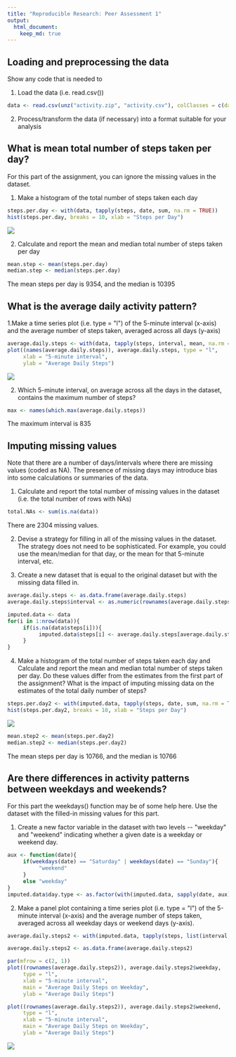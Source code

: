 ```yaml
---
title: "Reproducible Research: Peer Assessment 1"
output: 
  html_document:
    keep_md: true
---
```



## Loading and preprocessing the data

Show any code that is needed to

1. Load the data (i.e. read.csv())


```r
data <- read.csv(unz("activity.zip", "activity.csv"), colClasses = c(date = "Date"))
```

2. Process/transform the data (if necessary) into a format suitable for your analysis

## What is mean total number of steps taken per day?

For this part of the assignment, you can ignore the missing values in the dataset.

1. Make a histogram of the total number of steps taken each day


```r
steps.per.day <- with(data, tapply(steps, date, sum, na.rm = TRUE))
hist(steps.per.day, breaks = 10, xlab = "Steps per Day")
```

![](PA1_template_files/figure-html/unnamed-chunk-2-1.png)<!-- -->

2. Calculate and report the mean and median total number of steps taken per day


```r
mean.step <- mean(steps.per.day)
median.step <- median(steps.per.day)
```

The mean steps per day is 9354, and the median is 10395

## What is the average daily activity pattern?

1.Make a time series plot (i.e. type = "l") of the 5-minute interval (x-axis) and the average number of steps taken, averaged across all days (y-axis)


```r
average.daily.steps <- with(data, tapply(steps, interval, mean, na.rm = TRUE))
plot((names(average.daily.steps)), average.daily.steps, type = "l",
     xlab = "5-minute interval",
     ylab = "Average Daily Steps")
```

![](PA1_template_files/figure-html/unnamed-chunk-4-1.png)<!-- -->

2. Which 5-minute interval, on average across all the days in the dataset, contains the maximum number of steps?


```r
max <- names(which.max(average.daily.steps))
```

The maximum interval is 835

## Imputing missing values

Note that there are a number of days/intervals where there are missing values (coded as NA). The presence of missing days may introduce bias into some calculations or summaries of the data.

1. Calculate and report the total number of missing values in the dataset (i.e. the total number of rows with NAs)


```r
total.NAs <- sum(is.na(data))
```

There are 2304 missing values.

2. Devise a strategy for filling in all of the missing values in the dataset. The strategy does not need to be sophisticated. For example, you could use the mean/median for that day, or the mean for that 5-minute interval, etc.

3. Create a new dataset that is equal to the original dataset but with the missing data filled in.


```r
average.daily.steps <- as.data.frame(average.daily.steps)
average.daily.steps$interval <- as.numeric(rownames(average.daily.steps))

imputed.data <- data
for(i in 1:nrow(data)){
     if(is.na(data$steps[i])){
          imputed.data$steps[i] <- average.daily.steps[average.daily.steps$interval == imputed.data$interval[i], ]$average.daily.steps
     }
}
```

4. Make a histogram of the total number of steps taken each day and Calculate and report the mean and median total number of steps taken per day. Do these values differ from the estimates from the first part of the assignment? What is the impact of imputing missing data on the estimates of the total daily number of steps?



```r
steps.per.day2 <- with(imputed.data, tapply(steps, date, sum, na.rm = TRUE))
hist(steps.per.day2, breaks = 10, xlab = "Steps per Day")
```

![](PA1_template_files/figure-html/unnamed-chunk-8-1.png)<!-- -->

```r
mean.step2 <- mean(steps.per.day2)
median.step2 <- median(steps.per.day2)
```

The mean steps per day is 10766, and the median is 10766

## Are there differences in activity patterns between weekdays and weekends?

For this part the weekdays() function may be of some help here. Use the dataset with the filled-in missing values for this part.

1. Create a new factor variable in the dataset with two levels -- "weekday" and "weekend" indicating whether a given date is a weekday or weekend day.


```r
aux <- function(date){
     if(weekdays(date) == "Saturday" | weekdays(date) == "Sunday"){
          "weekend"
     }
     else "weekday"
}
imputed.data$day.type <- as.factor(with(imputed.data, sapply(date, aux)))
```

2. Make a panel plot containing a time series plot (i.e. type = "l") of the 5-minute interval (x-axis) and the average number of steps taken, averaged across all weekday days or weekend days (y-axis).


```r
average.daily.steps2 <- with(imputed.data, tapply(steps, list(interval, day.type), mean))

average.daily.steps2 <- as.data.frame(average.daily.steps2)

par(mfrow = c(2, 1))
plot((rownames(average.daily.steps2)), average.daily.steps2$weekday,
     type = "l",
     xlab = "5-minute interval",
     main = "Average Daily Steps on Weekday",
     ylab = "Average Daily Steps")

plot((rownames(average.daily.steps2)), average.daily.steps2$weekend,
     type = "l",
     xlab = "5-minute interval",
     main = "Average Daily Steps on Weekday",
     ylab = "Average Daily Steps")
```

![](PA1_template_files/figure-html/unnamed-chunk-10-1.png)<!-- -->
